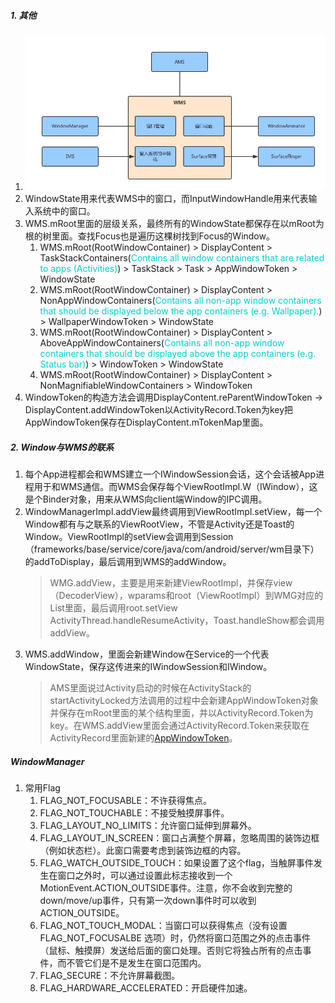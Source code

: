 ##### 1. 其他
1. ![](../MdPicture/38.png)
2. WindowState用来代表WMS中的窗口，而InputWindowHandle用来代表输入系统中的窗口。
3. WMS.mRoot里面的层级关系，最终所有的WindowState都保存在以mRoot为根的树里面。查找Focus也是遍历这棵树找到Focus的Window。
    1. WMS.mRoot(RootWindowContainer) > DisplayContent > TaskStackContainers(<font color=#00CED1>Contains all window containers that are related to apps (Activities)</font>) > TaskStack > Task > AppWindowToken > WindowState
    2. WMS.mRoot(RootWindowContainer) > DisplayContent > NonAppWindowContainers(<font color=#00CED1>Contains all non-app window containers that should be displayed below the app containers (e.g. Wallpaper).</font>) > WallpaperWindowToken > WindowState
    3. WMS.mRoot(RootWindowContainer) > DisplayContent > AboveAppWindowContainers(<font color=#00CED1>Contains all non-app window containers that should be displayed above the app containers (e.g. Status bar)</font>) > WindowToken > WindowState
    4. WMS.mRoot(RootWindowContainer) > DisplayContent > NonMagnifiableWindowContainers > WindowToken
4. WindowToken的构造方法会调用DisplayContent.reParentWindowToken -> DisplayContent.addWindowToken以ActivityRecord.Token为key把AppWindowToken保存在DisplayContent.mTokenMap里面。

##### 2. Window与WMS的联系
1. 每个App进程都会和WMS建立一个IWindowSession会话，这个会话被App进程用于和WMS通信。而WMS会保存每个ViewRootImpl.W（IWindow），这是个Binder对象，用来从WMS向client端Window的IPC调用。
2. WindowManagerImpl.addView最终调用到ViewRootImpl.setView，每一个Window都有与之联系的ViewRootView，不管是Activity还是Toast的Window。ViewRootImpl的setView会调用到Session（frameworks/base/service/core/java/com/android/server/wm目录下）的addToDisplay，最后调用到WMS的addWindow。
    > WMG.addView，主要是用来新建ViewRootImpl，并保存view（DecoderView），wparams和root（ViewRootImpl）到WMG对应的List里面，最后调用root.setView
    > ActivityThread.handleResumeActivity，Toast.handleShow都会调用addView。
3. WMS.addWindow，里面会新建Window在Service的一个代表WindowState，保存这传进来的IWindowSession和IWindow。
    > AMS里面说过Activity启动的时候在ActivityStack的startActivityLocked方法调用的过程中会新建AppWindowToken对象并保存在mRoot里面的某个结构里面，并以ActivityRecord.Token为key。在WMS.addView里面会通过ActivityRecord.Token来获取在ActivityRecord里面新建的[AppWindowToken](AMS.md#createWindowContainer)。

##### WindowManager
1. 常用Flag
    1. FLAG_NOT_FOCUSABLE：不许获得焦点。
    2. FLAG_NOT_TOUCHABLE：不接受触摸屏事件。
    3. FLAG_LAYOUT_NO_LIMITS：允许窗口延伸到屏幕外。
    4. FLAG_LAYOUT_IN_SCREEN：窗口占满整个屏幕，忽略周围的装饰边框（例如状态栏）。此窗口需要考虑到装饰边框的内容。
    5. FLAG_WATCH_OUTSIDE_TOUCH：如果设置了这个flag，当触屏事件发生在窗口之外时，可以通过设置此标志接收到一个 MotionEvent.ACTION_OUTSIDE事件。注意，你不会收到完整的down/move/up事件，只有第一次down事件时可以收到 ACTION_OUTSIDE。
    6. FLAG_NOT_TOUCH_MODAL：当窗口可以获得焦点（没有设置 FLAG_NOT_FOCUSALBE 选项）时，仍然将窗口范围之外的点击事件（鼠标、触摸屏）发送给后面的窗口处理。否则它将独占所有的点击事件，而不管它们是不是发生在窗口范围内。
    7. FLAG_SECURE：不允许屏幕截图。
    8. FLAG_HARDWARE_ACCELERATED：开启硬件加速。